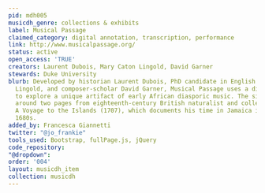 ```yaml
---
pid: mdh005
musicdh_genre: collections & exhibits
label: Musical Passage
claimed_category: digital annotation, transcription, performance
link: http://www.musicalpassage.org/
status: active
open_access: 'TRUE'
creators: Laurent Dubois, Mary Caton Lingold, David Garner
stewards: Duke University
blurb: Developed by historian Laurent Dubois, PhD candidate in English Mary Caton
  Lingold, and composer-scholar David Garner, Musical Passage uses a digital format
  to explore a unique artifact of early African diasporic music. The site is designed
  around two pages from eighteenth-century British naturalist and collector Hans Sloane’s
  A Voyage to the Islands (1707), which documents his time in Jamaica in the late
  1680s.
added_by: Francesca Giannetti
twitter: "@jo_frankie"
tools_used: Bootstrap, fullPage.js, jQuery
code_repository: 
"@dropdown": 
order: '004'
layout: musicdh_item
collection: musicdh
---
```

